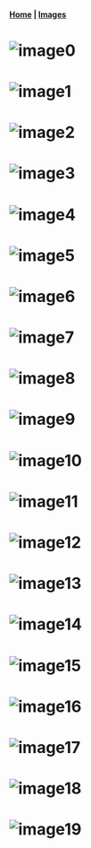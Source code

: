 #### **[Home](/)** | **[Images](/images/)**

# ![image0](img0.jpg)
# ![image1](img1.jpg)
# ![image2](img2.jpg)
# ![image3](img3.jpg)
# ![image4](img4.jpg)
# ![image5](img5.jpg)
# ![image6](img6.jpg)
# ![image7](img7.jpg)
# ![image8](img8.jpg)
# ![image9](img9.jpg)
# ![image10](img10.jpg)
# ![image11](img11.jpg)
# ![image12](img12.jpg)
# ![image13](img13.jpg)
# ![image14](img14.jpg)
# ![image15](img15.jpg)
# ![image16](img16.jpg)
# ![image17](img17.jpg)
# ![image18](img18.jpg)
# ![image19](img19.jpg)
